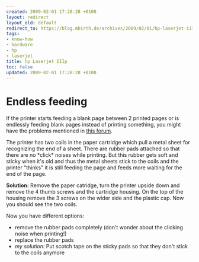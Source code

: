 ```yaml
---
created: 2009-02-01 17:28:28 +0100
layout: redirect
layout_old: default
redirect_to: https://blog.mbirth.de/archives/2009/02/01/hp-laserjet-iiip.html
tags:
- know-how
- hardware
- hp
- laserjet
title: hp Laserjet IIIp
toc: false
updated: 2009-02-01 17:28:28 +0100
---
```


Endless feeding
===============

If the printer starts feeding a blank page between 2 printed pages or is endlessly feeding blank pages instead of printing something,
you might have the problems mentioned in [this forum](http://forums1.itrc.hp.com/service/forums/questionanswer.do?admit=716493758+1118648472608+28353475&threadId=291567).

The printer has two coils in the paper cartridge which pull a metal sheet for recognizing the end of a sheet. There are rubber pads attached so that there are no \*click\*
noises while printing. But this rubber gets soft and sticky when it's old and thus the metal sheets stick to the coils and the printer "thinks" it is still feeding the page and feeds more waiting for the end of the page.

**Solution:** Remove the paper catridge, turn the printer upside down and remove the 4 thumb screws and the cartridge housing.
On the top of the housing remove the 3 screws on the wider side and the plastic cap. Now you should see the two coils.

Now you have different options:

  * remove the rubber pads completely (don't wonder about the clicking noise when printing!)
  * replace the rubber pads
  * *my solution:* Put scotch tape on the sticky pads so that they don't stick to the coils anymore